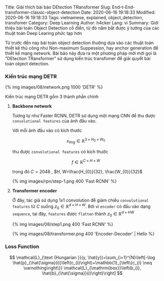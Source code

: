 Title: Giải thích bài báo DEtection TRansformer
Slug: End-t-End-transformer-classic-object-detection
Date: 2020-06-16 19:18:33
Modified: 2020-06-16 19:18:33
Tags: vietnamese, explained, object_detection, transfomer
Category: Deep Learning
Author: h4cker
Lang: vi
Summary: Giới thiệu bài toán Object Detection cổ điển, từ đó nắm bắt được ý tưởng của các thuật toán Deep Learing phức tạp hơn

Từ trước đến nay bài toán object detection thường dựa vào các thuật toán thiết kế thủ công như Non-maximum Suppession, hay anchor generation để thiết kế mạng network. Bài báo này đưa ra một phương pháp mới mới gọi là "DEtection TRansformer" sử dụng kiến trúc transfomer để giải quyết bài toán object detection.

### Kiến trúc mạng DETR

{% img  images/08/network.png 1000  'DETR' %}

Kiến trúc mạng DETR gồm 3 thành phần chính

1. __Backbone network__
    
    Tương tự như Faster RCNN, DETR sử dụng một mạng CNN để thu được `convolutional features` của ảnh đầu vào. 

    Với mỗi ảnh đầu vào có kích thước

    $$x_{\mathrm{img}} \in \mathbb{R}^{3 \times H_{0} \times W_{0}}$$

    thu được `convolutional features` có kích thước 

    $$f \in \mathbb{R}^{C \times H \times W} $$
    
    trong đó $C=2048$ , $H, W=\frac{H_{0}}{32}, \frac{W_{0}}{32}$


    {% img  images/rpn/step-1.png 400  'Fast RCNN' %}

2. __Transformer encoder__    
    
    Ở đây, tác giả sử dụng $1x1$ convolution để giảm chiều `convolutional features` từ $C$ xuống $z_{0} \in \mathbb{R}^{d \times H \times W}$. 
    Bởi vì `encoder` có đầu vào dạng `sequence`, tại đây, `features` được `flatten` thành $z_{0} \in \mathbb{R}^{d \times HW}$ 

    {% img  images/08/step1.png 400  'Fast RCNN' %}


    {% img  images/08/transformer.png 400  'Encoder-Decoder' | Hello %}



### Loss Function

$$
\mathcal{L}_{\text {Hungarian }}(y, \hat{y})=\sum_{i=1}^{N}\left[-\log \hat{p}_{\hat{\sigma}(i)}\left(c_{i}\right)+\mathbb{1}_{\left\{c_{i} \neq \varnothing\right\}} \mathcal{L}_{\mathrm{box}}\left(b_{i}, \hat{b}_{\hat{\sigma}}(i)\right)\right]
$$



